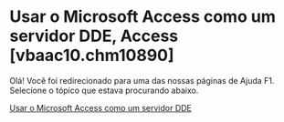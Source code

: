 
# Usar o Microsoft Access como um servidor DDE, Access [vbaac10.chm10890]

Olá! Você foi redirecionado para uma das nossas páginas de Ajuda F1. Selecione o tópico que estava procurando abaixo.

[Usar o Microsoft Access como um servidor DDE](http://msdn.microsoft.com/library/a3e82bf7-94b5-8eec-86bc-2d5387d66738%28Office.15%29.aspx)
